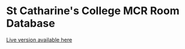 # St Catharine's College MCR Room Database

[Live version available here](https://mcr.caths.cam.ac.uk/rooms)
